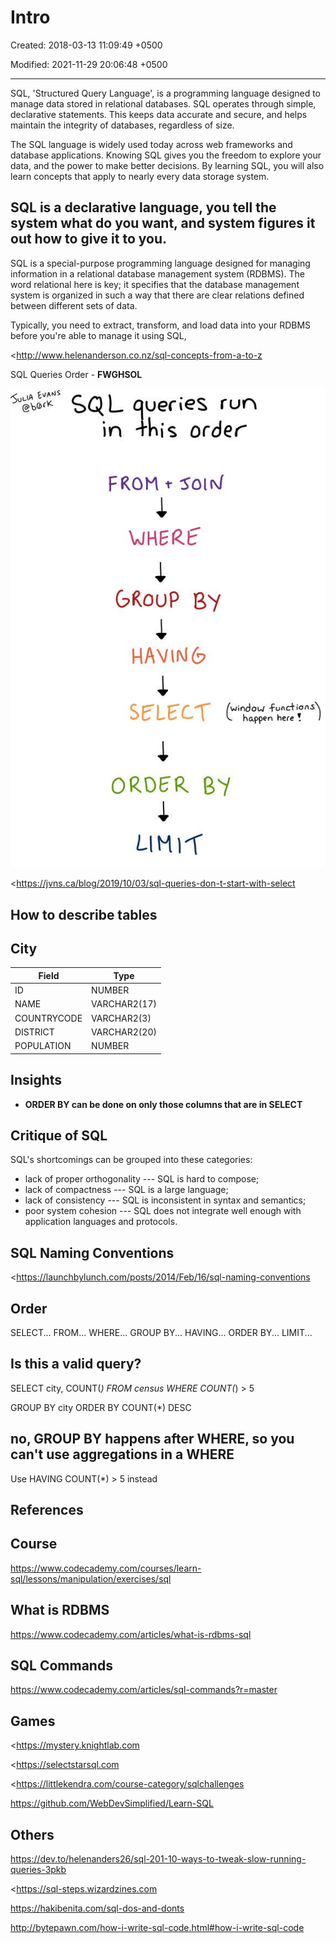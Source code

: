# Intro

Created: 2018-03-13 11:09:49 +0500

Modified: 2021-11-29 20:06:48 +0500

---

SQL, 'Structured Query Language', is a programming language designed to manage data stored in relational databases. SQL operates through simple, declarative statements. This keeps data accurate and secure, and helps maintain the integrity of databases, regardless of size.

The SQL language is widely used today across web frameworks and database applications. Knowing SQL gives you the freedom to explore your data, and the power to make better decisions. By learning SQL, you will also learn concepts that apply to nearly every data storage system.

## SQL is a declarative language, you tell the system what do you want, and system figures it out how to give it to you.

SQL is a special-purpose programming language designed for managing information in a relational database management system (RDBMS). The word relational here is key; it specifies that the database management system is organized in such a way that there are clear relations defined between different sets of data.

Typically, you need to extract, transform, and load data into your RDBMS before you're able to manage it using SQL,

<http://www.helenanderson.co.nz/sql-concepts-from-a-to-z

SQL Queries Order - **FWGHSOL**

![image](media/Intro-image1.jpg)

<https://jvns.ca/blog/2019/10/03/sql-queries-don-t-start-with-select

## How to describe tables

## City

| **Field**   | **Type**     |
|-------------|--------------|
| ID          | NUMBER       |
| NAME        | VARCHAR2(17) |
| COUNTRYCODE | VARCHAR2(3)  |
| DISTRICT    | VARCHAR2(20) |
| POPULATION  | NUMBER       |

## Insights
-   **ORDER BY can be done on only those columns that are in SELECT**

## Critique of SQL

SQL's shortcomings can be grouped into these categories:
-   lack of proper orthogonality --- SQL is hard to compose;
-   lack of compactness --- SQL is a large language;
-   lack of consistency --- SQL is inconsistent in syntax and semantics;
-   poor system cohesion --- SQL does not integrate well enough with application languages and protocols.

## SQL Naming Conventions

<https://launchbylunch.com/posts/2014/Feb/16/sql-naming-conventions

## Order

SELECT... FROM... WHERE... GROUP BY... HAVING... ORDER BY... LIMIT...

## Is this a valid query?

SELECT city, COUNT(*) FROM census WHERE COUNT(*) > 5

GROUP BY city ORDER BY COUNT(*) DESC

## no, GROUP BY happens after WHERE, so you can't use aggregations in a WHERE

Use HAVING COUNT(*) > 5 instead

## References

## Course

<https://www.codecademy.com/courses/learn-sql/lessons/manipulation/exercises/sql>

## What is RDBMS

<https://www.codecademy.com/articles/what-is-rdbms-sql>

## SQL Commands

<https://www.codecademy.com/articles/sql-commands?r=master>

## Games

<https://mystery.knightlab.com

<https://selectstarsql.com

<https://littlekendra.com/course-category/sqlchallenges

<https://github.com/WebDevSimplified/Learn-SQL>

## Others

<https://dev.to/helenanders26/sql-201-10-ways-to-tweak-slow-running-queries-3pkb>

<https://sql-steps.wizardzines.com

<https://hakibenita.com/sql-dos-and-donts>

<http://bytepawn.com/how-i-write-sql-code.html#how-i-write-sql-code>


